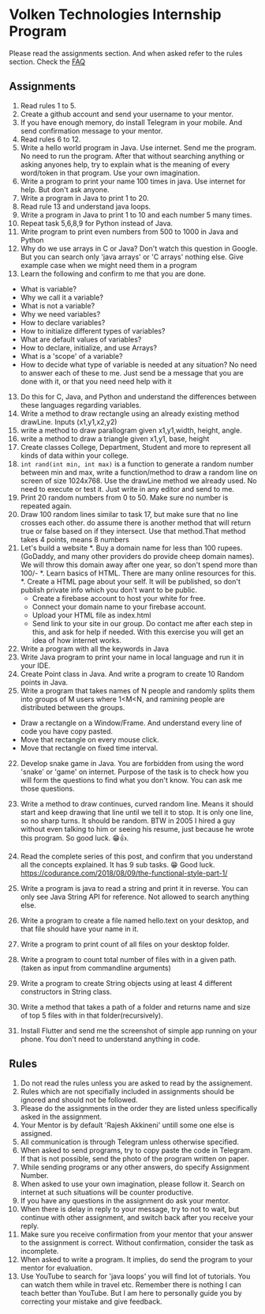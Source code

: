 # Volken Technologies Internship Program

Please read the assignments section. And when asked refer to the rules section.
Check the [FAQ](./faq)

## Assignments

1. Read rules 1 to 5.
2. Create a github account and send your username to your mentor.
3. If you have enough memory, do install Telegram in your mobile. And send confirmation message to your mentor.
4. Read rules 6 to 12.
5. Write a hello world program in Java. Use internet. Send me the program. No need to run the program. After that without searching anything or asking anyones help, try to explain what is the meaning of every word/token in that program. Use your own imagination.
6. Write a program to print your name 100 times in java. Use internet for help.  But don't ask anyone.
7. Write a program in Java to print 1 to 20.
9. Read rule 13 and understand java loops.
8. Write a program in Java to print 1 to 10 and each number 5 many times.
9. Repeat task 5,6,8,9 for Python instead of Java.
10. Write program to print even numbers from 500 to 1000 in Java and Python
11. Why do we use arrays in C or Java? Don't watch this question in Google. But you can search only 'java arrays' or 'C arrays' nothing else. Give example case when we might need them in a program
12. Learn the following and confirm to me that you are done.
  - What is variable?
  - Why we call it a variable?
  - What is not a variable?
  - Why we need variables?
  - How to declare variables?
  - How to initialize different types of variables?
  - What are default values of variables?
  - How to declare, initialize, and use Arrays? 
  - What is a 'scope' of a variable?
  - How to decide what type of variable is needed at any situation?
  No need to answer each of these to me. Just send be a message that you are done with it, or that you need need help with it
13. Do this for C, Java, and Python and understand the differences between these languages regarding variables.
14. Write a method to draw rectangle using an already existing method drawLine. Inputs (x1,y1,x2,y2)
15. write a method to draw parallogram given x1,y1,width, height, angle.
16. write a method to draw a triangle given x1,y1, base, height 
17. Create classes College, Department, Student and more to represent all kinds of data within your college. 
15. ```int rand(int min, int max)``` is a function to generate a random number between min and max, write a function/method to draw a random line on screen of size 1024x768. Use the drawLine method we already used. 
No need to execute or test it. Just write in any editor and send to me. 
15. Print 20 random numbers from 0 to 50. Make sure no number is repeated again. 
16. Draw 100 random lines similar to task 17, but make sure that no line crosses each other. do assume there is another method that will return true or false based on if they intersect. Use that method.That method takes 4 points, means 8 numbers 
17. Let's build a website 
    *. Buy a domain name for less than 100 rupees. (GoDaddy, and many other providers do provide cheep domain names). We will throw this     domain away after one year, so don't spend more than 100/- 
    *. Learn basics of HTML. There are many online resources for this. 
    *. Create a HTML page about your self. It will be published, so don't publish private info which you don't want to be public. <br/>
    * Create a firebase account to host your white for free. 
    * Connect your domain name to your firebase account. 
    * Upload your HTML file as index.html 
    * Send link to your site in our group. 
  Do contact me after each step in this, and ask for help if needed. 
  With this exercise you will get an idea of how internet works. 
18. Write a program with all the keywords in Java 
19. Write Java program to print your name in local language and run it in your IDE. 
20. Create Point class in Java. And write a program to create 10 Random points in Java. 
21. Write a program that takes names of N people and randomly splits them into groups of M users  where 1<M<N, and ramining people are distributed between the groups. 
  - Draw a rectangle on a Window/Frame. And understand every line of code you have copy pasted. 
  - Move that rectangle on every mouse click.
  - Move that rectangle on fixed time interval. 
22. Develop snake game in Java. You are forbidden from using the word 'snake' or 'game' on internet. 
Purpose of the task is to check how you will form the questions to find what you don't know.  You can ask me those questions. 
23. Write a method to draw continues, curved random line. Means it should start and keep drawing that line until we tell it to stop. It is only one line, so no sharp turns. It should be random. BTW in 2005 I hired a guy without even talking to him or seeing his resume, just because he wrote this program. So good luck. 😁👍. 

24. Read the complete series of this post, and confirm that you understand all the concepts explained. It has 9 sub tasks. 😁 Good luck. https://codurance.com/2018/08/09/the-functional-style-part-1/ 
25. Write a program  is java to read a string and print it in reverse. You can only see Java String API for reference. Not allowed   to search anything else. 
26. Write a program to create a file named hello.text on your desktop, and that file should have your name in it. 
27. Write a program to print count of all files on your desktop folder. 
27. Write a program to count total number of files with in a given path. (taken as input from commandline arguments) 
27. Write a program to create String objects using at least 4 different constructors in String class.
27. Write a method that takes a path of a folder and returns name and size of top 5 files with in that folder(recursively).
27. Install Flutter and send me the screenshot of simple app running on your phone. You don't need to understand anything in code. 
  
## Rules

1. Do not read the rules unless you are asked to read by the assignement.
2. Rules which are not specifially included in assignments should be ignored and should not be followed.
3. Please do the assignments in the order they are listed unless specifically asked in the assignment.
4. Your Mentor is by default 'Rajesh Akkineni' untill some one else is assigned.
5. All communication is through Telegram unless otherwise specified.
6. When asked to send programs, try to copy paste the code in Telegram. If that is not possible, send the photo of the program written on paper.
7. While sending programs or any other answers, do specify Assignment Number. 
8. When asked to use your own imagination, please follow it. Search on internet at such situations will be counter productive.
9. If you have any questions in the assignment do ask your mentor.
10. When there is delay in reply to your message, try to not to wait, but continue with other assignment, and switch back after you receive your reply.
11. Make sure you receive confirmation from your mentor that your answer to the assignment is correct. Without confirmation, consider the task as incomplete.
12. When asked to write a program. It implies, do send the program to your mentor for evaluation.
13. Use YouTube to search for 'java loops' you will find lot of tutorials. You can watch them while in travel etc. Remember there is nothing I can teach better than YouTube. But I am here to personally guide you by correcting your mistake and give feedback.


